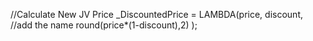 //Calculate New JV Price
_DiscountedPrice = LAMBDA(price, discount,  //add the name
    round(price*(1-discount),2)
);
